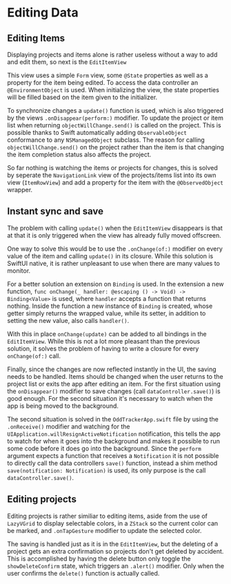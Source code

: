 # Editing Data

## Editing Items

Displaying projects and items alone is rather useless without a way to add and edit them, so next is the `EditItemView`

This view uses a simple `Form` view, some `@State` properties as well as a property for the item being edited. To access the data controller an `@EnvironmentObject` is used. When initializing the view, the state properties will be filled based on the item given to the initializer.

To synchronize changes a `update()` function is used, which is also triggered by the views `.onDisappear(perform:)` modifier. To update the project or item list when returning `objectWillChange.send()` is called on the project. This is possible thanks to Swift automatically adding `ObservableObject` conformance to any `NSManagedObject` subclass. The reason for calling `objectWillChange.send()` on the project rather than the item is that changing the item completion status also affects the project.

So far nothing is watching the items or projects for changes, this is solved by seperate the `NavigationLink` view of the projects/items list into its own view (`ItemRowView`) and add a property for the item with the `@ObservedObject` wrapper.

## Instant sync and save

The problem with calling `update()` when the `EditItemView` disappears is that at that it is only triggered when the view has already fully moved offscreen.

One way to solve this would be to use the `.onChange(of:)` modifier on every value of the item and calling `update()` in its closure. While this solution is SwiftUI native, it is rather unpleasant to use when there are many values to monitor.

For a better solution an extension on `Binding` is used. In the extension a new function, `func onChange(_ handler: @escaping () -> Void) -> Binding<Value>` is used, where `handler` accepts a function that returns nothing. Inside the function a new instance of `Binding` is created, whose getter simply returns the wrapped value, while its setter, in addition to setting the new value, also calls `handler()`. 

With this in place `onChange(update)` can be added to all bindings in the `EditItemView`. While this is not a lot more pleasant than the previous solution, it solves the problem of having to write a closure for every `onChange(of:)` call.

Finally, since the changes are now reflected instantly in the UI, the saving needs to be handled. Items should be changed when the user returns to the project list or exits the app after editing an item. For the first situation using the `onDisappear()` modifier to save changes (call `dataController.save()`) is good enough. For the second situation it's necessary to watch when the app is being moved to the background.

 The second situation is solved in the `OddTrackerApp.swift` file by using the `.onReceive()` modifier and watching for the `UIApplication.willResignActiveNotification` notification, this tells the app to watch for when it goes into the background and makes it possible to run some code before it does go into the background. Since the `perform` argument expects a function that receives a `Notification` it is not possible to directly call the data controllers `save()` function, instead a shim method `save(notification: Notification)` is used, its only purpose is the call `dataController.save()`.

## Editing projects

Editing projects is rather similiar to editing items, aside from the use of `LazyVGrid` to display selectable colors, in a `ZStack` so the current color can be marked, and `.onTapGesture` modifier to update the selected color.

The saving is handled just as it is in the `EditItemView`, but the deleting of a project gets an extra confirmation so projects don't get deleted by accident. This is accomplished by having the delete button only toggle the `showDeleteConfirm` state, which triggers an `.alert()` modifier. Only when the user confirms the `delete()` function is actually called.